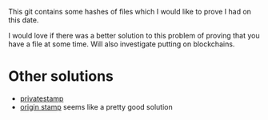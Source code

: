 This git contains some hashes of files which I would like to prove I had on this date.

I would love if there was a better solution to this problem of proving that you have a file at some time.
Will also investigate putting on blockchains.


# Other solutions
- [privatestamp](https://github.com/mustafarefaey/PrivateStamp)
- [origin stamp](https://originstamp.com/) seems like a pretty good solution
